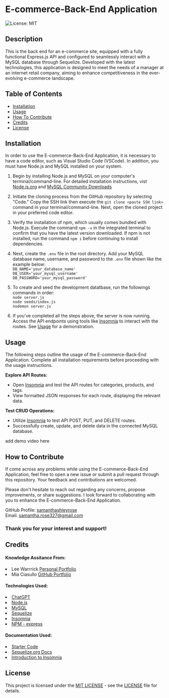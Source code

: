 # E-commerce-Back-End Application
![License: MIT](https://img.shields.io/badge/License-MIT-yellow.svg)

## Description

This is the back end for an e-commerce site, equipped with a fully functional Express.js API and configured to seamlessly interact with a MySQL database through Sequelize. Developed with the latest technologies, this application is designed to meet the needs of a manager at an internet retail company, aiming to enhance competitiveness in the ever-evolving e-commerce landscape.

## Table of Contents

- [Installation](#installation)
- [Usage](#usage)
- [How To Contribute](#how-to-contribute)
- [Credits](#credits)
- [License](#license)

## Installation

In order to use the E-commerce-Back-End Application, it is necessary to have a code editor, such as Visual Studio Code (VSCode). In addition, you must have Node.js and MySQL installed on your system.

1. Begin by installing Node.js and MySQL on your computer's terminal/command-line. For detailed installation instructions, vist <a href="https://nodejs.org/en/">Node.js.org</a> and <a href="https://dev.mysql.com/downloads/mysql/">MySQL Community Downloads</a>  

2. Initiate the cloning process from the GitHub repository by selecting "Code." Copy the SSH link then execute the `git clone <paste SSH link>` command in your terminal/command-line. Next, open the cloned project in your preferred code editor.

3. Verify the installation of npm, which usually comes bundled with Node.js. Execute the command `npm -v` in the integrated terminal to confirm that you have the latest version downloaded. If npm is not installed, run the command `npm i` before continuing to install dependencies.

4. Next, create the `.env` file in the root directory. Add your MySQL database name, username, and password to the `.env` file shown like the example below: <br>
`DB_NAME='your_database_name'` <br>
`DB_USER='your_mysql_username'`<br>
`DB_PASSWORD='your_mysql_password'`

5. To create and seed the development datatbase, run the followings commands in order:<br>
`node server.js`<br>
`node seeds/index.js`<br>
`nodemon server.js`

6. If you've completed all the steps above, the server is now running. Access the API endpoints using tools like <a href="https://insomnia.rest/download">Insomnia</a> to interact with the routes. See [Usage](#usage) for a demonstration.

## Usage

The following steps outline the usage of the E-commerce-Back-End Application. Complete all installation requirements before proceeding with the usage instructions.

**Explore API Routes:**
- Open <a href="https://insomnia.rest/download">Insomnia</a> and test the API routes for categories, products, and tags.
- View formatted JSON responses for each route, displaying the relevant data.

**Test CRUD Operations:**
- Utilize <a href="https://insomnia.rest/download">Insomnia</a> to test API POST, PUT, and DELETE routes.
- Successfully create, update, and delete data in the connected MySQL database.

add demo video here

## How to Contribute

If come across any problems while using the E-commerce-Back-End Application, feel free to open a new issue or submit a pull request through this repository. Your feedback and contributions are welcomed. 

Please don't hesitate to reach out regarding any concerns, propose improvements, or share suggestions. I look forward to collaborating with you to enhance the E-commerce-Back-End Application.

GitHub Profile: <a href="https://github.com/samanthashleyrose">samanthashleyrose</a><br>
Email: samantha.rose327@gmail.com

### Thank you for your interest and support!

## Credits

#### Knowledge Assitance From:
<li>Lee Warrrick <a href="https://leewarrick.com/">Personal Portfolio</a></li>
<li>Mia Ciasullo <a href="https://github.com/miacias">GitHub Portfolio</a></li>

#### Technologies Used:
<li><a href="https://chat.openai.com/">ChatGPT</a></li>
<li><a href="https://nodejs.org/en/">Node.js</a></li>
<li><a href="https://www.mysql.com/">MySQL</a></li>
<li><a href="https://sequelize.org/">Sequelize</a></li>
<li><a href="https://insomnia.rest/download">Insomnia</a></li>
<li><a href="https://www.npmjs.com/package/express">NPM - express</a></li>

#### Documentation Used:
<li><a href="https://github.com/coding-boot-camp/fantastic-umbrella/tree/main/Develop">Starter Code</a></li>
<li><a href="https://sequelize.org/docs/v6/category/core-concepts/">Sequelize.org Docs</a></li>
<li><a href="https://docs.insomnia.rest/insomnia/get-started">Introduction to Insomnia</a></li>

## License

This project is licensed under the <a href="https://opensource.org/licenses/MIT">MIT LICENSE</a> - see the [LICENSE](./LICENSE) file for details.
